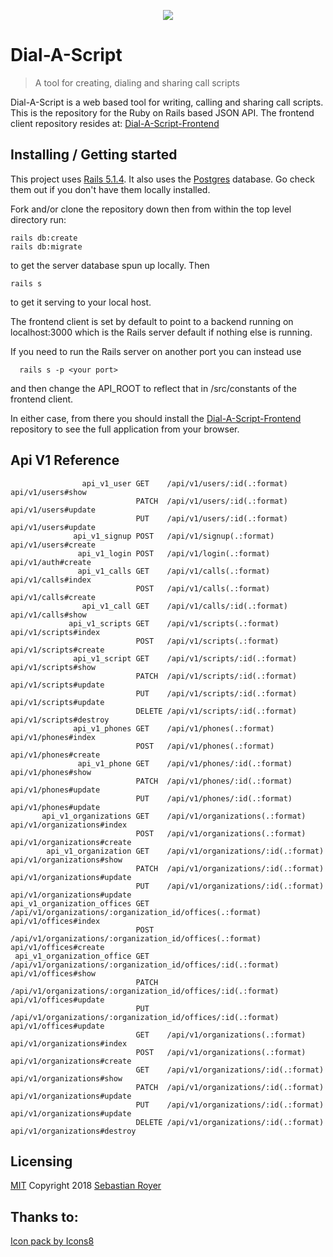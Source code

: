 <p align="center"> <img src="https://png.icons8.com/nolan/96/000000/phone.png"> </p>

# Dial-A-Script
> A tool for creating, dialing and sharing call scripts

Dial-A-Script is a web based tool for writing, calling and sharing call scripts.  This is the repository for the Ruby on Rails based JSON API.  The frontend client repository resides at: [Dial-A-Script-Frontend](https://github.com/walkingalchemy/Dial-A-Script-Frontend)

## Installing / Getting started

This project uses [Rails 5.1.4](http://weblog.rubyonrails.org/2017/8/24/Rails-5-1-4-rc1-and-5-0-6-rc1-released/).  It also uses the [Postgres](https://www.postgresql.org/) database. Go check them out if you don't have them locally installed. 

Fork and/or clone the repository down then from within the top level directory run:

```shell
rails db:create
rails db:migrate
```
to get the server database spun up locally.
Then
```shell
rails s
```
to get it serving to your local host.

The frontend client is set by default to point to a backend running on localhost:3000 which is the Rails server default if nothing else is running.

If you need to run the Rails server on another port you can instead use

```shell
  rails s -p <your port>
```
and then change the API_ROOT to reflect that in /src/constants of the frontend client.

In either case, from there you should install the [Dial-A-Script-Frontend](https://github.com/walkingalchemy/Dial-A-Script-Frontend) repository to see the full application from your browser.

## Api V1 Reference

```
                api_v1_user GET    /api/v1/users/:id(.:format)                                  api/v1/users#show
                            PATCH  /api/v1/users/:id(.:format)                                  api/v1/users#update
                            PUT    /api/v1/users/:id(.:format)                                  api/v1/users#update
              api_v1_signup POST   /api/v1/signup(.:format)                                     api/v1/users#create
               api_v1_login POST   /api/v1/login(.:format)                                      api/v1/auth#create
               api_v1_calls GET    /api/v1/calls(.:format)                                      api/v1/calls#index
                            POST   /api/v1/calls(.:format)                                      api/v1/calls#create
                api_v1_call GET    /api/v1/calls/:id(.:format)                                  api/v1/calls#show
             api_v1_scripts GET    /api/v1/scripts(.:format)                                    api/v1/scripts#index
                            POST   /api/v1/scripts(.:format)                                    api/v1/scripts#create
              api_v1_script GET    /api/v1/scripts/:id(.:format)                                api/v1/scripts#show
                            PATCH  /api/v1/scripts/:id(.:format)                                api/v1/scripts#update
                            PUT    /api/v1/scripts/:id(.:format)                                api/v1/scripts#update
                            DELETE /api/v1/scripts/:id(.:format)                                api/v1/scripts#destroy
              api_v1_phones GET    /api/v1/phones(.:format)                                     api/v1/phones#index
                            POST   /api/v1/phones(.:format)                                     api/v1/phones#create
               api_v1_phone GET    /api/v1/phones/:id(.:format)                                 api/v1/phones#show
                            PATCH  /api/v1/phones/:id(.:format)                                 api/v1/phones#update
                            PUT    /api/v1/phones/:id(.:format)                                 api/v1/phones#update
       api_v1_organizations GET    /api/v1/organizations(.:format)                              api/v1/organizations#index
                            POST   /api/v1/organizations(.:format)                              api/v1/organizations#create
        api_v1_organization GET    /api/v1/organizations/:id(.:format)                          api/v1/organizations#show
                            PATCH  /api/v1/organizations/:id(.:format)                          api/v1/organizations#update
                            PUT    /api/v1/organizations/:id(.:format)                          api/v1/organizations#update
api_v1_organization_offices GET    /api/v1/organizations/:organization_id/offices(.:format)     api/v1/offices#index
                            POST   /api/v1/organizations/:organization_id/offices(.:format)     api/v1/offices#create
 api_v1_organization_office GET    /api/v1/organizations/:organization_id/offices/:id(.:format) api/v1/offices#show
                            PATCH  /api/v1/organizations/:organization_id/offices/:id(.:format) api/v1/offices#update
                            PUT    /api/v1/organizations/:organization_id/offices/:id(.:format) api/v1/offices#update
                            GET    /api/v1/organizations(.:format)                              api/v1/organizations#index
                            POST   /api/v1/organizations(.:format)                              api/v1/organizations#create
                            GET    /api/v1/organizations/:id(.:format)                          api/v1/organizations#show
                            PATCH  /api/v1/organizations/:id(.:format)                          api/v1/organizations#update
                            PUT    /api/v1/organizations/:id(.:format)                          api/v1/organizations#update
                            DELETE /api/v1/organizations/:id(.:format)                          api/v1/organizations#destroy
```

## Licensing
[MIT](https://oss.ninja/mit?organization=Sebastian%20Royer) 
Copyright 2018 [Sebastian Royer](https://github.com/walkingalchemy)


## Thanks to:
<a href="https://icons8.com">Icon pack by Icons8</a>
